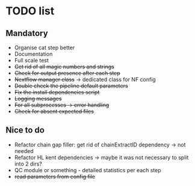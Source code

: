# TODO list

## Mandatory

- Organise cat step better
- Documentation
- Full scale test
- ~~Get rid of all magic numbers and strings~~
- ~~Check for output presence after each step~~
- ~~Nextflow manager class~~ -> dedicated class for NF config
- ~~Double check the pipeline default parameters~~
- ~~Fix the install dependencies script~~
- ~~Logging messages~~
- ~~For all subprocesses -> error handling~~
- ~~Check for absent expected files~~

## Nice to do

- Refactor chain gap filler: get rid of chainExtractID dependency -> not needed
- Refactor HL kent dependencies -> maybe it was not necessary to split into 2 dirs?
- QC module or something - detailed statistics per each step
- ~~read parameters from config file~~
